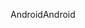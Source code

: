 <span data-ttu-id="32c60-101">Android</span><span class="sxs-lookup"><span data-stu-id="32c60-101">Android</span></span>